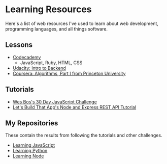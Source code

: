 # Learning Resources

Here's a list of web resources I've used to learn about web development, programming languages, and all things software.

## Lessons
- [Codecademy](https://www.codecademy.com/)
  - JavaScript, Ruby, HTML, CSS
- [Udacity: Intro to Backend](https://classroom.udacity.com/courses/ud171)
- [Coursera: Algorithms, Part I from Princeton University](https://www.coursera.org/learn/algorithms-part1/)
 
 ## Tutorials
 - [Wes Bos's 30 Day JavaScript Challenge](https://javascript30.com/)
 - [Let's Build That App's Node and Express REST API Tutorial](https://www.youtube.com/watch?v=F7NVpxxmmgM&list=PL0dzCUj1L5JE4w_OctDGyZOhML6OtJSqR)
 
## My Repositories
These contain the results from following the tutorials and other challenges.
- [Learning JavaScript](https://github.com/stephaniekyyip/learning_javascript)
- [Learning Python](https://github.com/stephaniekyyip/python)
- [Learning Node](https://github.com/stephaniekyyip/learning_node)

